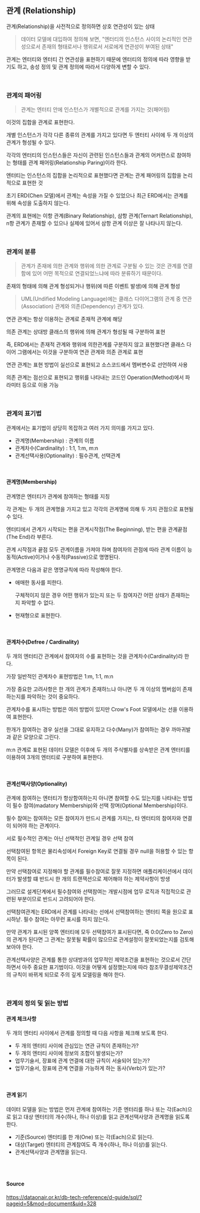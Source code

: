 ## 관계 (Relationship)

관계(Relationship)을 사전적으로 정의하면 상호 연관성이 있는 상태

> 데이터 모델에 대입하여 정의해 보면, "엔터티의 인스턴스 사이의 논리적인 연관성으로서 존재의 형태로서나 행위로서 서로에게 연관성이 부여된 상태"

관계는 엔터티와 엔터티 간 연관성을 표현하기 때문에 엔터티의 정의에 따라 영향을 받기도 하고, 송성 정의 및 관계 정의에 따라서 다양하게 변할 수 있다.

<br>

### 관계의 패어링

> 관계는 엔터티 안에 인스턴스가 개별적으로 관계를 가지는 것(패어링)

이것의 집합을 관계로 표현한다.

개별 인스턴스가 각각 다른 종류의 관계를 가지고 있다면 두 엔터티 사이에 두 개 이상의 관계가 형성될 수 있다.

각각의 엔터티의 인스턴스들은 자신이 관련된 인스턴스들과 관계의 어커런스로 참여하는 형태를 관계 패어링(Relationship Paring)이라 한다.

엔터티는 인스턴스의 집합을 논리적으로 표현했다면 관계는 관계 패어링의 집합을 논리적으로 표현한 것

초기 ERD(Chen 모델)에서 관계는 속성을 가질 수 있었으나 최근 ERD에서는 관계를 위해 속성을 도출하지 않는다.

관계의 표현에는 이항 관계(Binary Relationship), 삼항 관계(Ternart Relationship), n항 관계가 존재할 수 있으나 실제에 있어서 삼항 관계 이상은 잘 나타나지 않는다.

<br>

### 관계의 분류

> 관계가 존재에 의한 관계와 행위에 의한 관계로 구분될 수 있는 것은 관계를 연결함에 있어 어떤 목적으로 연결되었느냐에 따라 분류하기 때문이다.

존재의 형태에 의해 관계 형성되거나 행위(에 따른 이벤트 발생)에 의해 관계 형성

> UML(Undified Modeling Language)에는 클래스 다이어그램의 관계 중 연관(Association) 관계와 의존(Dependency) 관계가 있다.

연관 관계는 항상 이용하는 관계로 존재적 관계에 해당

의존 관계는 상대방 클래스의 행위에 의해 관계가 형성될 때 구분하여 표현

즉, ERD에서는 존재적 관계와 행위에 의한관계를 구분하지 않고 표현했다면 클래스 다이어 그램에서는 이것을 구분하여 연관 관계와 의존 관계로 표현

연관 관계는 표현 방법이 실선으로 표현되고 소스코드에서 멤버변수로 선언하여 사용

의존 관계는 점선으로 표현되고 행위를 나타내는 코드인 Operation(Method)에서 파라미터 등으로 이용 가능

<br>

### 관계의 표기법

관계에서는 표기법이 상당히 목잡하고 여러 가지 의미를 가지고 있다.
- 관계명(Membership) : 관계의 이름
- 관계차수(Cardinality) : 1:1, 1:m, m:n
- 관계선택사용(Optionality) : 필수관계, 선택관계

<br>

#### 관계명(Membership)

관계명은 엔터티가 관계에 참여하는 형태를 지칭

각 관계는 두 개의 관계명을 가지고 있고 각각의 관계명에 의해 두 가지 관점으로 표현될 수 있다.

엔터티에서 관계가 시작되는 편을 관계시작점(The Beginning), 받는 편을 관계끝점(The End)라 부른다.

관계 시작점과 끝점 모두 관계이름을 가져야 하며 참여자의 관점에 따라 관계 이름이 능동적(Active)이거나 수동적(Passive)으로 명명된다.

관계명은 다음과 같은 명명규칙에 따라 작성해야 한다.

- 애매한 동사를 피한다.
  
    구체적이지 않은 경우 어떤 행위가 있는지 또는 두 참여자간 어떤 상태가 존재하는지 파악할 수 없다.
- 현재형으로 표현한다.

<br>

#### 관계차수(Defree / Cardinality)

두 개의 엔터티간 관계에서 참여자의 수를 표현하는 것을 관계차수(Cardinality)라 한다.

가장 일반적인 관계차수 표현방법은 1:m, 1:1, m:n

가장 중요한 고려사항은 한 개의 관계가 존재하느냐 아니면 두 개 이상의 멤버쉽이 존재하는지를 파악하는 것이 중요하다.

관계차수를 표시하는 방법은 여러 방법이 있지만 Crow's Foot 모델에서는 선을 이용하여 표현한다.

한개가 참여하는 경우 실선을 그대로 유지하고 다수(Many)가 참여하는 경우 까마귀발과 같은 모양으로 그린다.

m:n 관계로 표현된 데이터 모델은 이후에 두 개의 주식별자를 상속받은 관계 엔터티를 이용하여 3개의 엔터티로 구분하여 표현한다.

<br>

#### 관계선택사양(Optionality)

관계에 참여하는 엔터티가 항상함여하는지 아니면 참여할 수도 있는지를 나타내는 방법이 필수 참여(madatory Membership)와 선택 창며(Optional Membership)이다.

필수 참여는 참여하는 모든 참여자가 만드시 관계를 가지는, 타 엔터티의 참여자와 연결이 되어야 하는 관계이다.

서로 필수적인 관계는 아닌 선택적인 관계일 경우 선택 참여

선택참여된 항목은 물리속성에서 Foreign Key로 연결될 경우 null을 허용할 수 있는 항목이 된다.

만약 선택참여로 지정해야 할 관계를 필수참여로 잘못 지정하면 애플리케이션에서 데이터가 발생할 떄 반드시 한 개의 트랜잭션으로 제어해야 하는 제약사항이 방생

그러므로 설계단계에서 필수참여와 선택참여는 개발시점에 업무 로직과 직접적으로 관련된 부분이므로 반드시 고려되어야 한다.

선택참여관계는 ERD에서 관계를 나타내는 선에서 선택참여하는 엔터티 쪽을 원으로 표시하낟. 필수 참여는 아무런 표시를 하지 않는다.

만약 관계가 표시된 양쪽 엔터티에 모두 선택참여가 표시된다면, 죽 0:0(Zero to Zero)의 관계가 된다면 그 관계는 잘못될 확률이 많으므로 관계설정이 잘못되었는지를 검토해보아야 한다.

관계선택사양은 관계를 통한 상대방과의 업무적인 제약조건을 표현하는 것으로서 간단하면서 아주 중요한 표기범이다. 이것을 어떻게 설정했는지에 따라 참조무결성제약조건의 규칙이 바뀌게 되므로 주의 깊게 모델링을 해야 한다.

<br>

### 관계의 정의 및 읽는 방법

#### 관계 체크사항

두 개의 엔터티 사이에서 관계를 정의할 때 다음 사항을 체크해 보도록 한다.

- 두 개의 엔터티 사이에 관심있는 연관 규칙이 존재하는가?
- 두 개의 엔터티 사이에 정보의 조합이 발생되는가?
- 업무기술서, 장표에 관계 연결에 대한 규칙이 서술되어 있는가?
- 업무기술서, 장표에 관계 연결을 가능하게 하는 동사(Verb)가 있는가?

<br>

#### 관계 읽기

데이터 모델을 읽는 방법은 먼저 관계에 참여하는 기준 엔터리를 하나 또는 각(Each)으로 읽고 대상 엔터티의 개수(하나, 하나 이상)를 읽고 관계선택사양과 관계명을 읽도록 한다.

- 기준(Source) 엔터티를 한 개(One) 또는 각(Each)으로 읽는다.
- 대상(Target) 엔터티의 관계참여도 즉 개수(하나, 하나 이상)를 읽는다.
- 관계선택사양과 관계명을 읽는다.

<br>
<br>

#### Source

https://dataonair.or.kr/db-tech-reference/d-guide/sql/?pageid=5&mod=document&uid=328